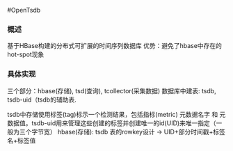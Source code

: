 #OpenTsdb
### 概述
基于HBase构建的分布式可扩展的时间序列数据库
优势：避免了hbase中存在的hot-spot现象

### 具体实现
三个部分：hbase(存储), tsd(查询), tcollector(采集数据)
数据库中建表: tsdb, tsdb-uid（tsdb的辅助表.
 
tsdb中存储使用标签(tag)标示一个检测结果，包括指标(metric) 元数据名字 和 元数据值。tsdb-uid用来管理这些创建的标签并创建唯一的id(UID)来唯一指定（一般为三个字节宽）
hbase(存储): tsdb 表的rowkey设计 -> UID+部分时间戳+标签名+标签值
